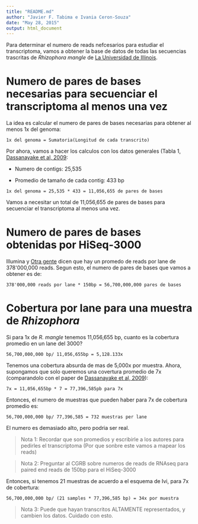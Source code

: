 ```yaml
---
title: "README.md"
author: "Javier F. Tabima e Ivania Ceron-Souza"
date: "May 28, 2015"
output: html_document
---
```


Para determinar el numero de reads nefcesarios para estudiar el transcriptoma, vamos a obtener la base de datos de todas las secuencias trascritas de *Rhizophora mangle* de [La Universidad de Illinois](http://mangrove.illinois.edu/).

# Numero de pares de bases necesarias para secuenciar el transcriptoma al menos una vez

La idea es calcular el numero de pares de bases necesarias para obtener al menos 1x del genoma:

```
1x del genoma = Sumatoria(Longitud de cada transcrito)
```

Por ahora, vamos a hacer los calculos con los datos generales (Tabla 1, [Dassanayake et al, 2009](http://onlinelibrary.wiley.com/doi/10.1111/j.1469-8137.2009.02913.x/abstract):

 * Numero de contigs: 25,535
 
 * Promedio de tamaño de cada contig: 433 bp
 
 ```
 1x del genoma = 25,535 * 433 = 11,056,655 de pares de bases 
 ```
 
Vamos a necesitar un total de 11,056,655 de pares de bases para secuenciar el transcriptoma al menos una vez.

# Numero de pares de bases obtenidas por HiSeq-3000

Illumina y [Otra gente](https://biomickwatson.wordpress.com/2015/01/12/putting-the-hiseq-4000-in-context/) dicen que hay un promedo de reads por lane de 378'000,000 reads. Segun esto, el numero de pares de bases que vamos a obtener es de:

```
378'000,000 reads por lane * 150bp = 56,700,000,000 pares de bases
```

# Cobertura por lane para una muestra de *Rhizophora*

Si para 1x de *R. mangle* tenemos 11,056,655 bp, cuanto es la cobertura promedio en un lane del 3000?

```
56,700,000,000 bp/ 11,056,655bp = 5,128.133x
```

Tenemos una cobertura absurda de mas de 5,000x por muestra. Ahora, supongamos que solo queremos una covertura promedio de 7x (comparandolo con el paper de [Dassanayake et al, 2009](http://onlinelibrary.wiley.com/doi/10.1111/j.1469-8137.2009.02913.x/abstract)):

```
7x = 11,056,655bp * 7 = 77,396,585pb para 7x
```

Entonces, el numero de muestras que pueden haber para 7x de cobertura promedio es:

```
56,700,000,000 bp/ 77,396,585 = 732 muestras per lane
```

El numero es demasiado alto, pero podria ser real. 

> Nota 1: Recordar que son promedios y escribirle a los autores para pedirles el transcriptoma (Por que sonbre este vamos a mapear los reads)

> Nota 2: Preguntar al CGRB sobre numeros de reads de RNAseq para paired end reads de 150bp para el HiSeq-3000


Entonces, si tenemos 21 muestras de acuerdo a el esquema de Ivi, para 7x de cobertura:

```
56,700,000,000 bp/ (21 samples * 77,396,585 bp) = 34x por muestra
```

> Nota 3: Puede que hayan transcritos ALTAMENTE representados, y cambien los datos. Cuidado con esto.

